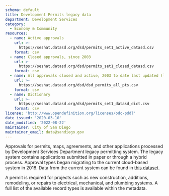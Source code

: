 ```yaml
---
schema: default
title: Development Permits legacy data
department: Development Services
category:
  - Economy & Community
resources:
  - name: Active approvals
    url: >-
      https://seshat.datasd.org/dsd/permits_set1_active_datasd.csv
    format: csv
  - name: Closed approvals, since 2003
    url: >-
      https://seshat.datasd.org/dsd/permits_set1_closed_datasd.csv
    format: csv
  - name: All approvals closed and active, 2003 to date last updated (large file)
    url: >-
      https://seshat.datasd.org/dsd/dsd_permits_all_pts.csv
    format: csv
  - name: Dictionary
    url: >-
      https://seshat.datasd.org/dsd/permits_set1_datasd_dict.csv
    format: csv
license: 'http://www.opendefinition.org/licenses/odc-pddl'
date_issued: '2020-03-10'
date_modified: '2022-08-22'
maintainer: City of San Diego
maintainer_email: data@sandiego.gov
---
```

Approvals for permits, maps, agreements, and other applications processed by Development Services Department legacy permitting system. The legacy system contains applications submitted in paper or through a hybrid process. Approval types began migrating to the current cloud-based system in 2018. Data from the current system can be found in [this dataset](/datasets/development-permits-set2/).

<!--more-->

A permit is required for projects such as new construction, additions, remodeling, or repairs to electrical, mechanical, and plumbing systems. A full list of the available record types is available within the metadata.